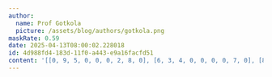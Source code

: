 ```yaml
---
author:
  name: Prof Gotkola
  picture: /assets/blog/authors/gotkola.png
maskRate: 0.59
date: 2025-04-13T08:00:02.228018
id: 4d988fd4-183d-11f0-a443-e9a16facfd51
content: '[[0, 9, 5, 0, 0, 0, 2, 8, 0], [6, 3, 4, 0, 0, 0, 0, 7, 0], [8, 0, 7, 1, 3, 9, 0, 0, 5], [4, 0, 2, 0, 0, 1, 7, 9, 6], [9, 0, 0, 6, 0, 0, 0, 0, 4], [0, 0, 0, 0, 9, 0, 0, 0, 0], [7, 0, 9, 5, 6, 0, 0, 2, 8], [0, 0, 0, 0, 0, 0, 0, 6, 0], [0, 0, 0, 0, 0, 4, 0, 3, 7]]'
---
```

